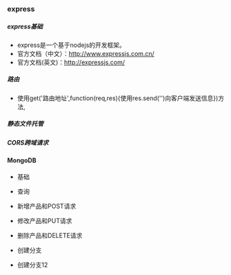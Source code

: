 ### express
##### express基础
- express是一个基于nodejs的开发框架。
- 官方文档（中文）：http://www.expressjs.com.cn/
- 官方文档(英文)：http://expressjs.com/
##### 路由
- 使用get('路由地址',function(req,res){使用res.send('')向客户端发送信息})方法,
##### 静态文件托管
##### CORS跨域请求
#### MongoDB
- 基础
- 查询
- 新增产品和POST请求 
- 修改产品和PUT请求
- 删除产品和DELETE请求


- 创建分支
- 创建分支12
